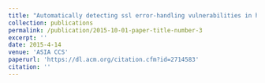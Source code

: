 ```yaml
---
title: "Automatically detecting ssl error-handling vulnerabilities in hybrid mobile web apps"
collection: publications
permalink: /publication/2015-10-01-paper-title-number-3
excerpt: ''
date: 2015-4-14
venue: 'ASIA CCS'
paperurl: 'https://dl.acm.org/citation.cfm?id=2714583'
citation: ''
---
```

